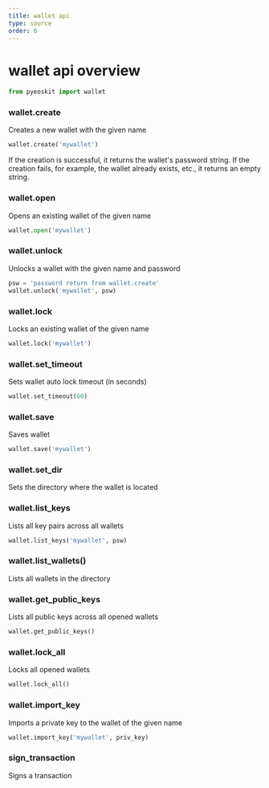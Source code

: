 ```yaml
---
title: wallet api
type: source
order: 6
---
```


# wallet api overview

```python
from pyeoskit import wallet
```

### wallet.create

Creates a new wallet with the given name

```python
wallet.create('mywallet')
```

If the creation is successful, it returns the wallet's password string. If the creation fails, for example, the wallet already exists, etc., it returns an empty string.

### wallet.open

Opens an existing wallet of the given name

```python
wallet.open('mywallet')
```

### wallet.unlock

Unlocks a wallet with the given name and password

```python
psw = 'password return from wallet.create'
wallet.unlock('mywallet', psw)
```

### wallet.lock

Locks an existing wallet of the given name

```python
wallet.lock('mywallet')
```

### wallet.set_timeout

Sets wallet auto lock timeout (in seconds)

```python
wallet.set_timeout(60)
```

### wallet.save

Saves wallet

```python
wallet.save('mywallet')
```

### wallet.set_dir

Sets the directory where the wallet is located

### wallet.list_keys

Lists all key pairs across all wallets

```python
wallet.list_keys('mywallet', psw)
```

### wallet.list_wallets()

Lists all wallets in the directory

### wallet.get_public_keys

Lists all public keys across all opened wallets

```python
wallet.get_public_keys()
```

### wallet.lock_all

Locks all opened wallets

```python
wallet.lock_all()
```

### wallet.import_key

Imports a private key to the wallet of the given name

```python
wallet.import_key('mywallet', priv_key)
```

### sign_transaction

Signs a transaction


```python

```